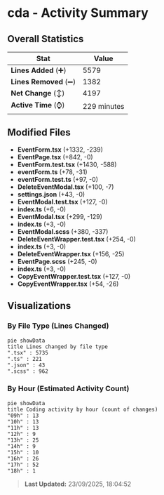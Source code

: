 # cda - Activity Summary 

## Overall Statistics

| Stat                   | Value                                                             |
| ---------------------- | ----------------------------------------------------------------- |
| **Lines Added** (➕)   | 5579                                          |
| **Lines Removed** (➖) | 1382                                        |
| **Net Change** (↕)    | 4197                |
| **Active Time** (⌚)   | 229 minutes |


## Modified Files
- **EventForm.tsx** (+1332, -239)
- **EventPage.tsx** (+842, -0)
- **EventForm.test.tsx** (+1430, -588)
- **eventForm.ts** (+78, -31)
- **eventForm.test.ts** (+97, -0)
- **DeleteEventModal.tsx** (+100, -7)
- **settings.json** (+43, -0)
- **EventModal.test.tsx** (+127, -0)
- **index.ts** (+6, -0)
- **EventModal.tsx** (+299, -129)
- **index.ts** (+3, -0)
- **EventModal.scss** (+380, -337)
- **DeleteEventWrapper.test.tsx** (+254, -0)
- **index.ts** (+3, -0)
- **DeleteEventWrapper.tsx** (+156, -25)
- **EventPage.scss** (+245, -0)
- **index.ts** (+3, -0)
- **CopyEventWrapper.test.tsx** (+127, -0)
- **CopyEventWrapper.tsx** (+54, -26)

## Visualizations

### By File Type (Lines Changed)

```mermaid
pie showData
title Lines changed by file type
".tsx" : 5735
".ts" : 221
".json" : 43
".scss" : 962
```

### By Hour (Estimated Activity Count)

```mermaid
pie showData
title Coding activity by hour (count of changes)
"09h" : 13
"10h" : 13
"11h" : 13
"12h" : 9
"13h" : 25
"14h" : 9
"15h" : 10
"16h" : 26
"17h" : 52
"18h" : 1
```


> **Last Updated:** 23/09/2025, 18:04:52